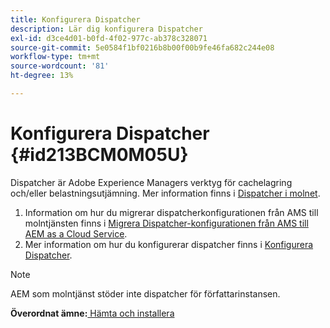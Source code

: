 ```yaml
---
title: Konfigurera Dispatcher
description: Lär dig konfigurera Dispatcher
exl-id: d3ce4d01-b0fd-4f02-977c-ab378c328071
source-git-commit: 5e0584f1bf0216b8b00f00b9fe46fa682c244e08
workflow-type: tm+mt
source-wordcount: '81'
ht-degree: 13%

---
```


# Konfigurera Dispatcher {#id213BCM0M05U}

Dispatcher är Adobe Experience Managers verktyg för cachelagring och/eller belastningsutjämning. Mer information finns i [Dispatcher i molnet](https://experienceleague.adobe.com/docs/experience-manager-cloud-service/implementing/content-delivery/disp-overview.html?lang=en).

1. Information om hur du migrerar dispatcherkonfigurationen från AMS till molntjänsten finns i [Migrera Dispatcher-konfigurationen från AMS till AEM as a Cloud Service](https://experienceleague.adobe.com/docs/experience-manager-cloud-service/implementing/content-delivery/ams-aem.html?lang=en).
1. Mer information om hur du konfigurerar dispatcher finns i [Konfigurera Dispatcher](https://experienceleague.adobe.com/docs/experience-manager-dispatcher/using/configuring/dispatcher-configuration.html?lang=en).

>[!NOTE]
>
> AEM som molntjänst stöder inte dispatcher för författarinstansen.

**Överordnat ämne:**[ Hämta och installera](download-install.md)
